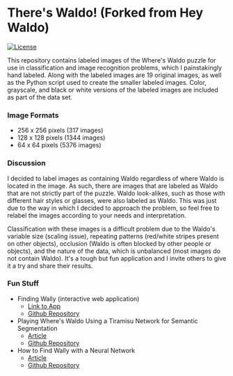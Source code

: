 # There's Waldo! (Forked from Hey Waldo)

[![License](https://img.shields.io/badge/License-ODbL%201.0-blue.svg)](https://opendatacommons.org/licenses/odbl/1.0/)

This repository contains labeled images of the Where's Waldo puzzle for use in 
classification and image recognition problems, which I painstakingly hand labeled. 
Along with the labeled images are 19 original images, as well as the Python script 
used to create the smaller labeled images. Color, grayscale, and black or white 
versions of the labeled images are included as part of the data set. 

### Image Formats
- 256 x 256 pixels (317 images)
- 128 x 128 pixels (1344 images)
- 64 x 64 pixels (5376 images)

### Discussion

I decided to label images as containing Waldo regardless of where Waldo is located 
in the image. As such, there are images that are labeled as Waldo that are 
not strictly part of the puzzle. Waldo look-alikes, such as those with different
hair styles or glasses, were also labeled as Waldo. This was just due to the way 
in which I decided to approach the problem, so feel free to relabel the images 
according to your needs and interpretation. 

Classification with these images is a difficult problem due to the Waldo's variable
size (scaling issue), repeating patterns (red/white stripes present on other objects),
occlusion (Waldo is often blocked by other people or objects), and the nature of the
data, which is unbalanced (most images do not contain Waldo). It's a tough but 
fun application and I invite others to give it a try and share their results. 

### Fun Stuff

- Finding Wally (interactive web application)
	- [Link to App](http://findingwally.pythonanywhere.com)
	- [Github Repository](https://github.com/pauldnguyen/findingwally)
- Playing Where's Waldo Using a Tiramisu Network for Semantic Segmentation
    - [Article](https://hackernoon.com/wheres-waldo-terminator-edition-8b3bd0805741)
    - [Github Repository](https://github.com/bckenstler/TheresWaldo)
- How to Find Wally with a Neural Network
	- [Article](https://towardsdatascience.com/how-to-find-wally-neural-network-eddbb20b0b90)
	- [Github Repository](https://github.com/tadejmagajna/HereIsWally)

